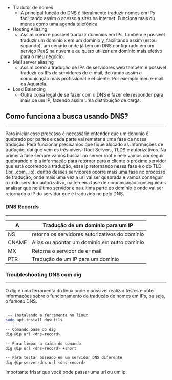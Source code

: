 
- Tradutor de nomes
    - A principal função do DNS é literalmente traduzir nomes em IPs facilitando assim o acesso a sites na internet. Funciona mais ou menos como uma agenda telefônica.
- Hosting Aliasing
    - Assim como é possível traduzir domínios em IPs, também é possível traduzir um domínio x em um domínio y, facilitando assim (estou supondo), um cenário onde já tem um DNS configurado em um serviço PaaS na nuvem e eu quero utilizar um domínio mais efetivo para o meu negócio.
- Mail server aliasing
    - Assim como a tradução de IPs de servidores web também é possível traduzir os IPs de servidores de e-mail, deixando assim a comunicação mais profissional e eficiente. Por exemplo meu e-mail da Aquarela.
- Load Balancing
    - Outra coisa legal de se fazer com o DNS é fazer ele responder para mais de um IP, fazendo assim uma distribuição de carga.

## Como funciona a busca usando DNS?

---

Para iniciar esse processo é necessário entender que um domínio é quebrado por partes e cada parte vai remeter a uma fase da nossa tradução. Para funcionar precisamos que fique alocado as informações de tradução, daí que vem os três níveis: Root Servers, TLDS e autorizativos. Na primeira fase sempre vamos buscar no server root e nele vamos conseguir quebrando o ip a informação para retornar para o cliente o próximo servidor que está ocorrendo a tradução, esse ip retornando nessa fase é o do TLD (.br, .com, .io), dentro desses servidores ocorre mais uma fase no processo de tradução, onde mais uma vez a url vai ser quebrada e vamos conseguir o ip do servidor autorizativo, na terceira fase de comunicação conseguimos analisar que no último servidor e na ultima parte do domínio é onde vai ser retornado o IP do servidor que é traduzido no pelo DNS.

### DNS Records

---

|A|Tradução de um domínio para um IP|
|---|---|
|NS|retorna os servidores autorizativos do domínio|
|CNAME|Alias ou apontar um domínio em outro domínio|
|MX|Retorna o servidor de e=mail|
|PTR|Tradução de um IP para um domínio|

### Troubleshooting DNS com dig

---

O dig é uma ferramenta do linux onde é possível realizar testes e obter informações sobre o funcionamento da tradução de nomes em IPs, ou seja, o famoso DNS.

```bash

 -- Instalando a ferramenta no linux
sudo apt install dnsutils

-- Comando base do dig 
dig @ip url <dns-record>

-- Para limpar a saída do comando 
dig @ip url <dns-record> +short 

-- Para testar baseado em um servidor DNS diferente 
dig @ip-server-dns url <dns-record>
```

Importante frisar que você pode passar uma url ou um ip.